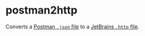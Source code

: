 # postman2http

Converts a [Postman `.json` file](https://learning.postman.com/docs/getting-started/importing-and-exporting/exporting-data) to a [JetBrains `.http` file](https://www.jetbrains.com/help/idea/http-client-in-product-code-editor.html).
